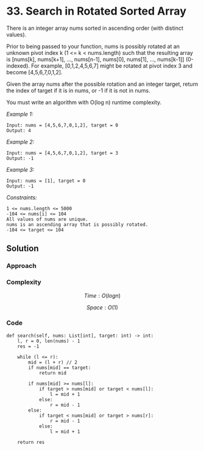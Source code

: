 # 33. Search in Rotated Sorted Array
There is an integer array nums sorted in ascending order (with distinct values).

Prior to being passed to your function, nums is possibly rotated at an unknown pivot index k (1 <= k < nums.length) such that the resulting array is [nums[k], nums[k+1], ..., nums[n-1], nums[0], nums[1], ..., nums[k-1]] (0-indexed). For example, [0,1,2,4,5,6,7] might be rotated at pivot index 3 and become [4,5,6,7,0,1,2].

Given the array nums after the possible rotation and an integer target, return the index of target if it is in nums, or -1 if it is not in nums.

You must write an algorithm with O(log n) runtime complexity.

*Example 1:*

```
Input: nums = [4,5,6,7,0,1,2], target = 0
Output: 4
```

*Example 2:*

```
Input: nums = [4,5,6,7,0,1,2], target = 3
Output: -1
```

*Example 3:*

```
Input: nums = [1], target = 0
Output: -1
```

*Constraints:*

```
1 <= nums.length <= 5000
-104 <= nums[i] <= 104
All values of nums are unique.
nums is an ascending array that is possibly rotated.
-104 <= target <= 104
```

## Solution

### Approach
<!-- Describe your approach to solving the problem. -->

### Complexity
$$Time: O(logn)$$

$$Space: O(1)$$

### Code
```
def search(self, nums: List[int], target: int) -> int:
    l, r = 0, len(nums) - 1
    res = -1

    while (l <= r):
        mid = (l + r) // 2
        if nums[mid] == target:
            return mid

        if nums[mid] >= nums[l]:
            if target > nums[mid] or target < nums[l]:
                l = mid + 1
            else:
                r = mid - 1
        else:
            if target < nums[mid] or target > nums[r]:
                r = mid - 1
            else:
                l = mid + 1
    
    return res        
```